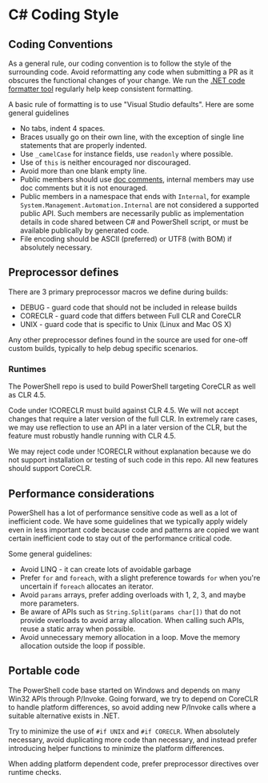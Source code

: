 
# C# Coding Style

## Coding Conventions

As a general rule, our coding convention is to follow the style of the surrounding code.
Avoid reformatting any code when submitting a PR as it obscures the functional changes of your change.
We run the [.NET code formatter tool](https://github.com/dotnet/codeformatter) regularly help keep consistent formatting.

A basic rule of formatting is to use "Visual Studio defaults".
Here are some general guidelines

* No tabs, indent 4 spaces.
* Braces usually go on their own line,
  with the exception of single line statements that are properly indented.
* Use `_camelCase` for instance fields,
  use `readonly` where possible.
* Use of `this` is neither encouraged nor discouraged.
* Avoid more than one blank empty line.
* Public members should use [doc comments](https://msdn.microsoft.com/en-us/library/b2s063f7.aspx),
  internal members may use doc comments but it is not enouraged.
* Public members in a namespace that ends with `Internal`,
  for example `System.Management.Automation.Internal` are not considered a supported public API.
  Such members are necessarily public as implementation details in code shared between C# and PowerShell script,
  or must be available publically by generated code.
* File encoding should be ASCII (preferred)
  or UTF8 (with BOM) if absolutely necessary.

## Preprocessor defines

There are 3 primary preprocessor macros we define during builds:

* DEBUG - guard code that should not be included in release builds
* CORECLR - guard code that differs between Full CLR and CoreCLR
* UNIX - guard code that is specific to Unix (Linux and Mac OS X)

Any other preprocessor defines found in the source are used for one-off custom builds,
typically to help debug specific scenarios.

### Runtimes

The PowerShell repo is used to build PowerShell targeting CoreCLR as well as CLR 4.5.

Code under !CORECLR must build against CLR 4.5.
We will not accept changes that require a later version of the full CLR.
In extremely rare cases, we may use reflection to use an API in a later version of the CLR,
but the feature must robustly handle running with CLR 4.5.

We may reject code under !CORECLR without explanation because
we do not support installation or testing of such code in this repo.
All new features should support CoreCLR.

## Performance considerations

PowerShell has a lot of performance sensitive code as well as a lot of inefficient code.
We have some guidelines that we typically apply widely even in less important code
because code and patterns are copied we want certain inefficient code to stay out of the performance critical code.

Some general guidelines:

* Avoid LINQ - it can create lots of avoidable garbage
* Prefer `for` and `foreach`,
  with a slight preference towards `for` when you're uncertain if `foreach` allocates an iterator.
* Avoid `params` arrays, prefer adding overloads with 1, 2, 3, and maybe more parameters.
* Be aware of APIs such as `String.Split(params char[])` that do not provide overloads to avoid array allocation.
  When calling such APIs, reuse a static array when possible.
* Avoid unnecessary memory allocation in a loop.
  Move the memory allocation outside the loop if possible.

## Portable code

The PowerShell code base started on Windows and depends on many Win32 APIs through P/Invoke.
Going forward, we try to depend on CoreCLR to handle platform differences,
so avoid adding new P/Invoke calls where a suitable alternative exists in .NET.

Try to minimize the use of `#if UNIX` and `#if CORECLR`.
When absolutely necessary, avoid duplicating more code than necessary,
and instead prefer introducing helper functions to minimize the platform differences.

When adding platform dependent code, prefer preprocessor directives
over runtime checks.  